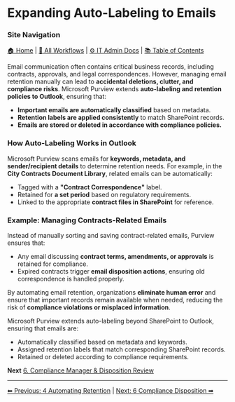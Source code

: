 <!-- description: Documentation about Expanding Auto-Labeling to Emails for Your Organization. -->

# Expanding Auto-Labeling to Emails

### Site Navigation
[🏠 Home](../README.md) | [📂 All Workflows](../users/users.md) | [⚙ IT Admin Docs](../it-admins/README.md) | [📚 Table of Contents](../learning-path/0-tableofcontents.md)

Email communication often contains critical business records, including contracts, approvals, and legal correspondences. However, managing email retention manually can lead to **accidental deletions, clutter, and compliance risks**. Microsoft Purview extends **auto-labeling and retention policies to Outlook**, ensuring that:

- **Important emails are automatically classified** based on metadata.
- **Retention labels are applied consistently** to match SharePoint records.
- **Emails are stored or deleted in accordance with compliance policies.**

### How Auto-Labeling Works in Outlook

Microsoft Purview scans emails for **keywords, metadata, and sender/recipient details** to determine retention needs. For example, in the **City Contracts Document Library**, related emails can be automatically:

- Tagged with a **"Contract Correspondence"** label.
- Retained for **a set period** based on regulatory requirements.
- Linked to the appropriate **contract files in SharePoint** for reference.

### Example: Managing Contracts-Related Emails

Instead of manually sorting and saving contract-related emails, Purview ensures that:

- Any email discussing **contract terms, amendments, or approvals** is retained for compliance.
- Expired contracts trigger **email disposition actions**, ensuring old correspondence is handled properly.

By automating email retention, organizations **eliminate human error** and ensure that important records remain available when needed, reducing the risk of **compliance violations or misplaced information**.

Microsoft Purview extends auto-labeling beyond SharePoint to Outlook, ensuring that emails are:

- Automatically classified based on metadata and keywords.
- Assigned retention labels that match corresponding SharePoint records.
- Retained or deleted according to compliance requirements.

**Next** [6. Compliance Manager & Disposition Review](6-compliance-disposition.md)

---

[⬅ Previous: 4 Automating Retention](4-automating-retention.md) | [Next: 6 Compliance Disposition ➡](6-compliance-disposition.md)
